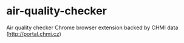# air-quality-checker
Air quality checker Chrome browser extension backed by CHMI data (http://portal.chmi.cz)
